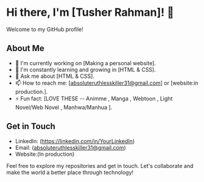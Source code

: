 # Hi there, I'm [Tusher Rahman]! 👋

Welcome to my GitHub profile!

## About Me

- 🔭 I'm currently working on [Making a personal website].
- 🌱 I'm constantly learning and growing in [HTML & CSS].
- 💬 Ask me about [HTML & CSS].
- 📫 How to reach me: [absoluteruthlesskiller31@gmail.com] or [website:in production.].
- ⚡ Fun fact: [LOVE THESE -- Animme , Manga , Webtoon , Light Novel/Web Novel , Manhwa/Manhua ].

## Get in Touch

- LinkedIn: (https://linkedin.com/in/YourLinkedIn)
- Email:  (absoluteruthlesskiller31@gmail.com)
- Website:(In production)

Feel free to explore my repositories and get in touch. Let's collaborate and make the world a better place through technology!

